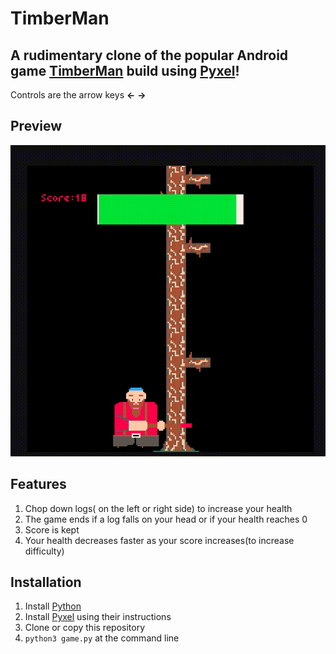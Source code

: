 # TimberMan #
## A rudimentary clone of the popular Android game [TimberMan](play) build using [Pyxel](https://github.com/kitao/pyxel)! ## 

Controls are the arrow keys **←** **→**

## Preview ##
![Demo!](https://github.com/skvrahul/timberman_pyxel/blob/master/files/demo.gif)
## Features ##

1. Chop down logs( on the left or right side) to increase your health 
2. The game ends if a log falls on your head or if your health reaches 0
3. Score is kept
4. Your health decreases faster as your score increases(to increase difficulty)


## Installation ##

1. Install [Python](https://www.python.org)
2. Install [Pyxel](https://github.com/kitao/pyxel) using their instructions
3. Clone or copy this repository
4. `python3 game.py` at the command line
